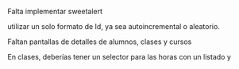 Falta implementar sweetalert


utilizar un solo formato de Id, ya sea autoincremental o aleatorio.

Faltan pantallas de detalles de alumnos, clases y cursos



En clases, deberías tener un selector para las horas con un listado y


